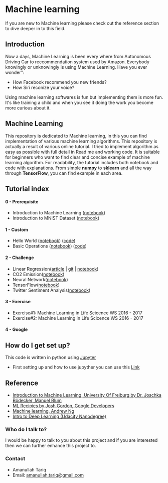 # Machine learning
If you are new to Machine learning please check out the reference section to dive deeper in to this field.

## Introduction
Now a days, Machine Learning is been every where from Autonomous Driving Car to reccommendation system used by Amazon. Everybody knowingly or unknowingly is using Machine Learning. Have you ever wonder":
- How Facebook recommend you new friends? 
- How Siri reconize your voice?

Using machine learning softwares is fun but implementing them is more fun. It's like training a child and when you see it doing the work you become more curious about it.

## Machine Learning 
This repository is dedicated to Machine learning, in this you can find implementation of various machine learning algorithms. This repository is actually a result of various online tutorial. I tried to implement algorithm as easy as possible with full detail in Read me and working code.
It is suitable for beginners who want to find clear and concise example of machine learning algorithm. For readability, the tutorial includes both notebook and code with explanations.
From simple **numpy** to **sklearn** and all the way through **TensorFlow**, you can find example in each area. 
 
## Tutorial index

#### 0 - Prerequisite
- Introduction to Machine Learning ([notebook](https://github.com/aymericdamien/TensorFlow-Examples/blob/master/notebooks/0_Prerequisite/ml_introduction.ipynb))
- Introduction to MNIST Dataset ([notebook](https://github.com/amanullahtariq/MLAlgorithm/blob/master/Custom/MNIST/beginner.ipynb))

#### 1 - Custom
- Hello World ([notebook](https://github.com/amanullahtariq/MLAlgorithm/blob/master/TensorFlow/HelloWorld/HelloTensor.ipynb)) ([code](https://github.com/amanullahtariq/MLAlgorithm/blob/master/TensorFlow/HelloWorld/helloworld.py))
- Basic Operations ([notebook](https://github.com/aymericdamien/TensorFlow-Examples/blob/master/notebooks/1_Introduction/basic_operations.ipynb)) ([code](https://github.com/aymericdamien/TensorFlow-Examples/blob/master/examples/1_Introduction/basic_operations.py))

#### 2 - Challenge
- Linear Regression([article](http://amanullahtariq.com/applying_linear_regression/) | [git](https://github.com/amanullahtariq/MLAlgorithm/tree/master/Challenge/LinearRegression) | [notebook](https://github.com/amanullahtariq/MLAlgorithm/blob/master/Challenge/LinearRegression/Challenge.ipynb))
- CO2 Emission([notebook]())
- Neural Network([notebook]())
- TensorFlow([notebook]())
- Twitter Sentiment Analysis([notebook]())

#### 3 - Exercise
- Exercise#1: Machine Learning in Life Scicence WS 2016 - 2017
- Exercise#2: Machine Learning in Life Scicence WS 2016 - 2017

#### 4 - Google

## How do I get set up? ##
This code is written in python using [Jupyter](http://jupyter.org/install.html)
* First setting up and  how to use jupyther you can use this [Link](https://www.youtube.com/watch?v=IsXXlYVBt1M)

## Reference ##
* [Introduction to Machine Learning, University Of Freiburg by Dr. Joschka Bödecker, Manuel Blum](http://ml.informatik.uni-freiburg.de/teaching/ss15/ml)
* [ML Recipies by Josh Gordon, Google Developers](https://www.youtube.com/watch?v=cKxRvEZd3Mw)
* [Machine learning, Andrew Ng](https://www.coursera.org/learn/machine-learning)
* [Intro to Deep Learning (Udacity Nanodegree)](https://www.youtube.com/playlist?list=PL2-dafEMk2A7YdKv4XfKpfbTH5z6rEEj3)


### Who do I talk to? ###
I would be happy to talk to you about this project and if you are interested then we can further enhance this project to.

### Contact ##
* Amanullah Tariq 
* Email: amanullah.tariq@gmail.com

